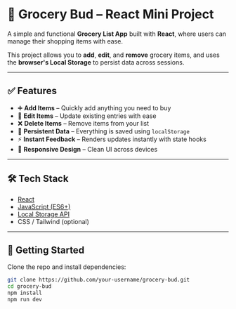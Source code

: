 # 🛒 Grocery Bud – React Mini Project

A simple and functional **Grocery List App** built with **React**, where users can manage their shopping items with ease.

This project allows you to **add**, **edit**, and **remove** grocery items, and uses the **browser's Local Storage** to persist data across sessions.

---

## ✅ Features

- ➕ **Add Items** – Quickly add anything you need to buy
- 📝 **Edit Items** – Update existing entries with ease
- ❌ **Delete Items** – Remove items from your list
- 💾 **Persistent Data** – Everything is saved using `localStorage`
- ⚡ **Instant Feedback** – Renders updates instantly with state hooks
- 📱 **Responsive Design** – Clean UI across devices

---

## 🛠️ Tech Stack

- [React](https://reactjs.org/)
- [JavaScript (ES6+)](https://developer.mozilla.org/en-US/docs/Web/JavaScript)
- [Local Storage API](https://developer.mozilla.org/en-US/docs/Web/API/Window/localStorage)
- CSS / Tailwind (optional)

---

## 🚀 Getting Started

Clone the repo and install dependencies:

```bash
git clone https://github.com/your-username/grocery-bud.git
cd grocery-bud
npm install
npm run dev
